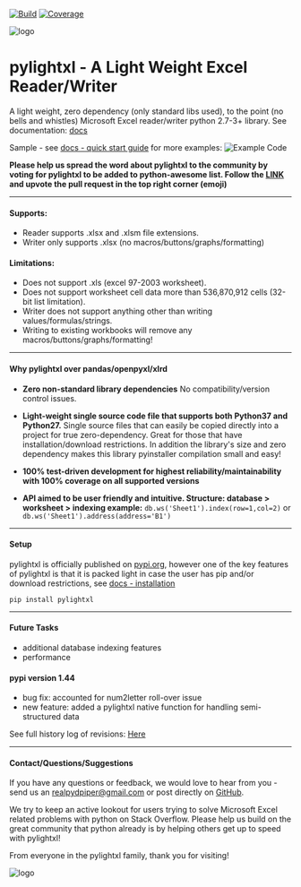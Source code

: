 [![Build](https://img.shields.io/circleci/build/gh/PydPiper/pylightxl)](https://app.circleci.com/pipelines/github/PydPiper/pylightxl)
[![Coverage](https://coveralls.io/repos/github/PydPiper/pylightxl/badge.svg?branch=master)](https://coveralls.io/github/PydPiper/pylightxl?branch=master)

![logo](doc/source/_static/header_logo.gif)
# pylightxl - A Light Weight Excel Reader/Writer
A light weight, zero dependency (only standard libs used), to the point (no bells and whistles) 
Microsoft Excel reader/writer python 2.7-3+ library. See documentation: [docs](https://pylightxl.readthedocs.io)

Sample - see [docs - quick start guide](https://pylightxl.readthedocs.io/en/latest/quickstart.html) for more examples:
![Example Code](doc/source/_static/readme_demo.gif)


**Please help us spread the word about pylightxl to the community by voting for pylightxl to be added
to python-awesome list. Follow the [LINK](https://github.com/vinta/awesome-python/pull/1449) and upvote
the pull request in the top right corner (emoji)**

---

#### **Supports**:
 - Reader supports .xlsx and .xlsm file extensions.
 - Writer only supports .xlsx (no macros/buttons/graphs/formatting) 

#### **Limitations**:
 - Does not support .xls (excel 97-2003 worksheet).
 - Does not support worksheet cell data more than 536,870,912 cells (32-bit list limitation).
 - Writer does not support anything other than writing values/formulas/strings.
 - Writing to existing workbooks will remove any macros/buttons/graphs/formatting!

---

#### **Why pylightxl over pandas/openpyxl/xlrd**

- **Zero non-standard library dependencies** 
  No compatibility/version control issues.

- **Light-weight single source code file that supports both Python37 and Python27.** 
  Single source files that can easily be copied directly into a project for true zero-dependency. 
  Great for those that have installation/download restrictions. 
  In addition the library's size and zero dependency makes this library pyinstaller compilation small and easy!

- **100% test-driven development for highest reliability/maintainability with 100% coverage on all supported versions**

- **API aimed to be user friendly and intuitive. Structure: database > worksheet > indexing example:**
   ``db.ws('Sheet1').index(row=1,col=2)``  or ``db.ws('Sheet1').address(address='B1')``

---

#### **Setup**
pylightxl is officially published on [pypi.org](pypi.org), however one of the
key features of pylightxl is that it is packed light in case the user has pip
and/or download restrictions, see [docs - installation](https://pylightxl.readthedocs.io/en/latest/installation.html)

```pip install pylightxl```

---

#### **Future Tasks**
- additional database indexing features
- performance

#### **pypi version 1.44**
- bug fix: accounted for num2letter roll-over issue
- new feature: added a pylightxl native function for handling semi-structured data

See full history log of revisions: [Here](https://pylightxl.readthedocs.io/en/latest/revlog.html)

---

#### **Contact/Questions/Suggestions**
If you have any questions or feedback, we would love to hear from you - send us 
an realpydpiper@gmail.com or post directly on [GitHub](https://github.com/PydPiper/pylightxl).

We try to keep an active lookout for users trying to solve Microsoft Excel related problems with
python on Stack Overflow. Please help us build on the great community that python already is by
helping others get up to speed with pylightxl!

From everyone in the pylightxl family, thank you for visiting!

![logo](doc/source/_static/logo.png)
